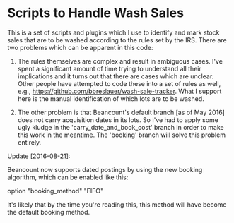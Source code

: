 # Scripts to Handle Wash Sales

This is a set of scripts and plugins which I use to identify and mark stock
sales that are to be washed according to the rules set by the IRS. There are two
problems which can be apparent in this code:

1. The rules themselves are complex and result in ambiguous cases. I've spent a
   significant amount of time trying to understand all their implications and it
   turns out that there are cases which are unclear. Other people have attempted
   to code these into a set of rules as well, e.g.,
   https://github.com/bbreslauer/wash-sale-tracker. What I support here is the
   manual identification of which lots are to be washed.

2. The other problem is that Beancount's default branch [as of May 2016] does
   not carry acquisition dates in its lots. So I've had to apply some ugly
   kludge in the 'carry_date_and_book_cost' branch in order to make this work in
   the meantime. The 'booking' branch will solve this problem entirely.


Update [2016-08-21]:

Beancount now supports dated postings by using the new booking algorithm, which
can be enabled like this:

  option "booking_method" "FIFO"

It's likely that by the time you're reading this, this method will have become
the default booking method.
